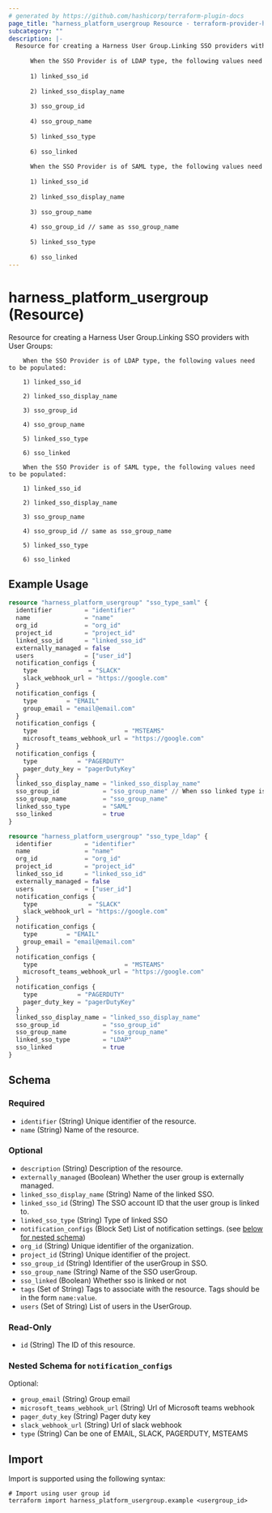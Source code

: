 ```yaml
---
# generated by https://github.com/hashicorp/terraform-plugin-docs
page_title: "harness_platform_usergroup Resource - terraform-provider-harness"
subcategory: ""
description: |-
  Resource for creating a Harness User Group.Linking SSO providers with User Groups:
  
      When the SSO Provider is of LDAP type, the following values need to be populated:
  
      1) linked_sso_id
  
      2) linked_sso_display_name
  
      3) sso_group_id
  
      4) sso_group_name
  
      5) linked_sso_type
  
      6) sso_linked
  
      When the SSO Provider is of SAML type, the following values need to be populated:
  
      1) linked_sso_id
  
      2) linked_sso_display_name
  
      3) sso_group_name
  
      4) sso_group_id // same as sso_group_name
  
      5) linked_sso_type
  
      6) sso_linked
---
```


# harness_platform_usergroup (Resource)

Resource for creating a Harness User Group.Linking SSO providers with User Groups:

		When the SSO Provider is of LDAP type, the following values need to be populated:
		
		1) linked_sso_id
		
		2) linked_sso_display_name
		
		3) sso_group_id
		
		4) sso_group_name
		
		5) linked_sso_type
		
		6) sso_linked
		
		When the SSO Provider is of SAML type, the following values need to be populated:
		
		1) linked_sso_id
		
		2) linked_sso_display_name
		
		3) sso_group_name
		
		4) sso_group_id // same as sso_group_name
		
		5) linked_sso_type
		
		6) sso_linked

## Example Usage

```terraform
resource "harness_platform_usergroup" "sso_type_saml" {
  identifier         = "identifier"
  name               = "name"
  org_id             = "org_id"
  project_id         = "project_id"
  linked_sso_id      = "linked_sso_id"
  externally_managed = false
  users              = ["user_id"]
  notification_configs {
    type              = "SLACK"
    slack_webhook_url = "https://google.com"
  }
  notification_configs {
    type        = "EMAIL"
    group_email = "email@email.com"
  }
  notification_configs {
    type                        = "MSTEAMS"
    microsoft_teams_webhook_url = "https://google.com"
  }
  notification_configs {
    type           = "PAGERDUTY"
    pager_duty_key = "pagerDutyKey"
  }
  linked_sso_display_name = "linked_sso_display_name"
  sso_group_id            = "sso_group_name" // When sso linked type is saml sso_group_id is same as sso_group_name
  sso_group_name          = "sso_group_name"
  linked_sso_type         = "SAML"
  sso_linked              = true
}

resource "harness_platform_usergroup" "sso_type_ldap" {
  identifier         = "identifier"
  name               = "name"
  org_id             = "org_id"
  project_id         = "project_id"
  linked_sso_id      = "linked_sso_id"
  externally_managed = false
  users              = ["user_id"]
  notification_configs {
    type              = "SLACK"
    slack_webhook_url = "https://google.com"
  }
  notification_configs {
    type        = "EMAIL"
    group_email = "email@email.com"
  }
  notification_configs {
    type                        = "MSTEAMS"
    microsoft_teams_webhook_url = "https://google.com"
  }
  notification_configs {
    type           = "PAGERDUTY"
    pager_duty_key = "pagerDutyKey"
  }
  linked_sso_display_name = "linked_sso_display_name"
  sso_group_id            = "sso_group_id"
  sso_group_name          = "sso_group_name"
  linked_sso_type         = "LDAP"
  sso_linked              = true
}
```

<!-- schema generated by tfplugindocs -->
## Schema

### Required

- `identifier` (String) Unique identifier of the resource.
- `name` (String) Name of the resource.

### Optional

- `description` (String) Description of the resource.
- `externally_managed` (Boolean) Whether the user group is externally managed.
- `linked_sso_display_name` (String) Name of the linked SSO.
- `linked_sso_id` (String) The SSO account ID that the user group is linked to.
- `linked_sso_type` (String) Type of linked SSO
- `notification_configs` (Block Set) List of notification settings. (see [below for nested schema](#nestedblock--notification_configs))
- `org_id` (String) Unique identifier of the organization.
- `project_id` (String) Unique identifier of the project.
- `sso_group_id` (String) Identifier of the userGroup in SSO.
- `sso_group_name` (String) Name of the SSO userGroup.
- `sso_linked` (Boolean) Whether sso is linked or not
- `tags` (Set of String) Tags to associate with the resource. Tags should be in the form `name:value`.
- `users` (Set of String) List of users in the UserGroup.

### Read-Only

- `id` (String) The ID of this resource.

<a id="nestedblock--notification_configs"></a>
### Nested Schema for `notification_configs`

Optional:

- `group_email` (String) Group email
- `microsoft_teams_webhook_url` (String) Url of Microsoft teams webhook
- `pager_duty_key` (String) Pager duty key
- `slack_webhook_url` (String) Url of slack webhook
- `type` (String) Can be one of EMAIL, SLACK, PAGERDUTY, MSTEAMS

## Import

Import is supported using the following syntax:

```shell
# Import using user group id
terraform import harness_platform_usergroup.example <usergroup_id>
```
